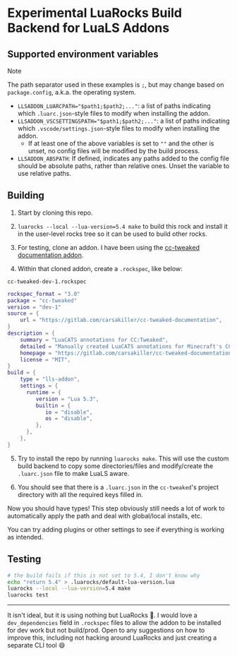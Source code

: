 # Experimental LuaRocks Build Backend for LuaLS Addons

## Supported environment variables

> [!NOTE]
> The path separator used in these examples is `;`, but may change based on `package.config`, a.k.a. the operating system.

- `LLSADDON_LUARCPATH="$path1;$path2;..."`: a list of paths indicating which `.luarc.json`-style files to modify when installing the addon.
- `LLSADDON_VSCSETTINGSPATH="$path1;$path2;..."`: a list of paths indicating which `.vscode/settings.json`-style files to modify when installing the addon.
   - If at least one of the above variables is set to `""` and the other is unset, no config files will be modified by the build process.
- `LLSADDON_ABSPATH`: If defined, indicates any paths added to the config file should be absolute paths, rather than relative ones. Unset the variable to use relative paths.

## Building

1. Start by cloning this repo.

2. `luarocks --local --lua-version=5.4 make` to build this rock and install it in the user-level rocks tree so it can be used to build other rocks.

3. For testing, clone an addon. I have been using the [cc-tweaked documentation addon](https://gitlab.com/carsakiller/cc-tweaked-documentation).

4. Within that cloned addon, create a `.rockspec`, like below:

`cc-tweaked-dev-1.rockspec`

```lua
rockspec_format = "3.0"
package = "cc-tweaked"
version = "dev-1"
source = {
	url = "https://gitlab.com/carsakiller/cc-tweaked-documentation",
}
description = {
	summary = "LuaCATS annotations for CC:Tweaked",
	detailed = "Manually created LuaCATS annotations for Minecraft's CC:Tweaked computer mod",
	homepage = "https://gitlab.com/carsakiller/cc-tweaked-documentation",
	license = "MIT",
}
build = {
	type = "lls-addon",
	settings = {
      runtime = {
         version = "Lua 5.3",
         builtin = {
            io = "disable",
            os = "disable",
         },
      },
	},
}
```

5. Try to install the repo by running `luarocks make`. This will use the custom build backend to copy some directories/files and modify/create the `.luarc.json` file to make LuaLS aware.

6. You should see that there is a `.luarc.json` in the `cc-tweaked`'s project directory with all the required keys filled in.

Now you should have types! This step obviously still needs a lot of work to automatically apply the path and deal with global/local installs, etc.

You can try adding plugins or other settings to see if everything is working as intended.

## Testing

```sh
# the build fails if this is not set to 5.4, I don't know why
echo "return 5.4" > .luarocks/default-lua-version.lua
luarocks --local --lua-version=5.4 make
luarocks test
```

---

It isn't ideal, but it is using nothing but LuaRocks 🤷. I would love a `dev_dependencies` field in `.rockspec` files to allow the addon to be installed for dev work but not build/prod. Open to any suggestions on how to improve this, including not hacking around LuaRocks and just creating a separate CLI tool 😄
